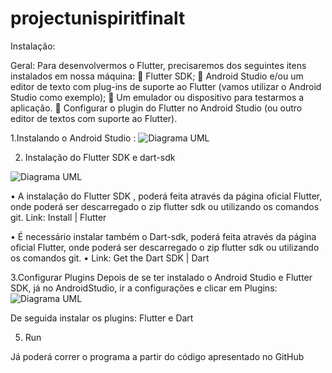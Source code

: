 # projectunispiritfinalt
Instalação:

Geral:
Para desenvolvermos o Flutter, precisaremos dos seguintes itens instalados em nossa máquina:
	Flutter SDK;
	Android Studio e/ou um editor de texto com plug-ins de suporte ao Flutter (vamos utilizar o Android Studio como exemplo);
	Um emulador ou dispositivo para testarmos a aplicação.
	Configurar o plugin do Flutter no Android Studio (ou outro editor de textos com suporte ao Flutter).



1.Instalando o Android Studio :
![](.png?raw=true "Diagrama UML")


 




2. Instalação do Flutter SDK e dart-sdk

![](.png?raw=true "Diagrama UML")



•	A instalação do Flutter SDK , poderá feita através da página oficial Flutter, onde poderá ser descarregado o zip flutter sdk ou utilizando os comandos git.
            Link: Install | Flutter 

•	É necessário instalar também o Dart-sdk, poderá feita através da página oficial Flutter, onde poderá ser descarregado o zip flutter sdk ou utilizando os comandos git.
•	Link: Get the Dart SDK | Dart

3.Configurar Plugins
Depois de se ter instalado o Android Studio e Flutter SDK, já no AndroidStudio, ir a configurações e clicar em Plugins:
![](.png?raw=true "Diagrama UML")










De seguida instalar os plugins: Flutter e Dart





5. Run

Já poderá correr o programa a partir do código apresentado no GitHub

